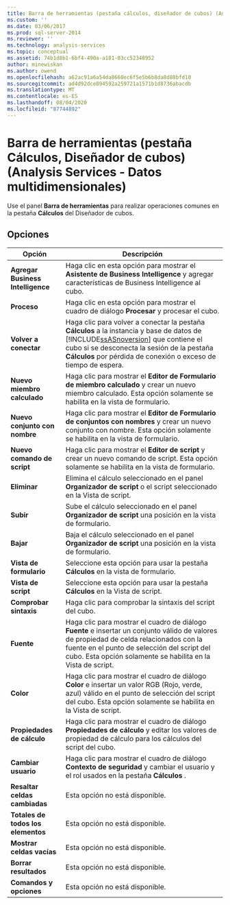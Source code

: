 ```yaml
---
title: Barra de herramientas (pestaña cálculos, diseñador de cubos) (Analysis Services-datos multidimensionales) | Microsoft Docs
ms.custom: ''
ms.date: 03/06/2017
ms.prod: sql-server-2014
ms.reviewer: ''
ms.technology: analysis-services
ms.topic: conceptual
ms.assetid: 74b1d8b1-6bf4-490a-a181-03cc52348952
author: minewiskan
ms.author: owend
ms.openlocfilehash: a62ac91a6a54da8660ec6f5e5b6b8da8d88bfd10
ms.sourcegitcommit: ad4d92dce894592a259721a1571b1d8736abacdb
ms.translationtype: MT
ms.contentlocale: es-ES
ms.lasthandoff: 08/04/2020
ms.locfileid: "87744892"
---
```

# <a name="toolbar-calculations-tab-cube-designer-analysis-services---multidimensional-data"></a>Barra de herramientas (pestaña Cálculos, Diseñador de cubos) (Analysis Services - Datos multidimensionales)
  Use el panel **Barra de herramientas** para realizar operaciones comunes en la pestaña **Cálculos** del Diseñador de cubos.  
  
## <a name="options"></a>Opciones  
  
|Opción|Descripción|  
|------------|-----------------|  
|**Agregar Business Intelligence**|Haga clic en esta opción para mostrar el **Asistente de Business Intelligence** y agregar características de Business Intelligence al cubo.|  
|**Proceso**|Haga clic en esta opción para mostrar el cuadro de diálogo **Procesar** y procesar el cubo.|  
|**Volver a conectar**|Haga clic para volver a conectar la pestaña **Cálculos** a la instancia y base de datos de [!INCLUDE[ssASnoversion](../includes/ssasnoversion-md.md)] que contiene el cubo si se desconecta la sesión de la pestaña **Cálculos** por pérdida de conexión o exceso de tiempo de espera.|  
|**Nuevo miembro calculado**|Haga clic para mostrar el **Editor de Formulario de miembro calculado** y crear un nuevo miembro calculado. Esta opción solamente se habilita en la vista de formulario.|  
|**Nuevo conjunto con nombre**|Haga clic para mostrar el **Editor de Formulario de conjuntos con nombres** y crear un nuevo conjunto con nombre. Esta opción solamente se habilita en la vista de formulario.|  
|**Nuevo comando de script**|Haga clic para mostrar el **Editor de script** y crear un nuevo comando de script. Esta opción solamente se habilita en la vista de formulario.|  
|**Eliminar**|Elimina el cálculo seleccionado en el panel **Organizador de script** o el script seleccionado en la Vista de script.|  
|**Subir**|Sube el cálculo seleccionado en el panel **Organizador de script** una posición en la vista de formulario.|  
|**Bajar**|Baja el cálculo seleccionado en el panel **Organizador de script** una posición en la vista de formulario.|  
|**Vista de formulario**|Seleccione esta opción para usar la pestaña **Cálculos** en la vista de formulario.|  
|**Vista de script**|Seleccione esta opción para usar la pestaña **Cálculos** en la Vista de script.|  
|**Comprobar sintaxis**|Haga clic para comprobar la sintaxis del script del cubo.|  
|**Fuente**|Haga clic para mostrar el cuadro de diálogo **Fuente** e insertar un conjunto válido de valores de propiedad de celda relacionados con la fuente en el punto de selección del script del cubo. Esta opción solamente se habilita en la Vista de script.|  
|**Color**|Haga clic para mostrar el cuadro de diálogo **Color** e insertar un valor RGB (Rojo, verde, azul) válido en el punto de selección del script del cubo. Esta opción solamente se habilita en la Vista de script.|  
|**Propiedades de cálculo**|Haga clic para mostrar el cuadro de diálogo **Propiedades de cálculo** y editar los valores de propiedad de cálculo para los cálculos del script del cubo.|  
|**Cambiar usuario**|Haga clic para mostrar el cuadro de diálogo **Contexto de seguridad** y cambiar el usuario y el rol usados en la pestaña **Cálculos** .|  
|**Resaltar celdas cambiadas**|Esta opción no está disponible.|  
|**Totales de todos los elementos**|Esta opción no está disponible.|  
|**Mostrar celdas vacías**|Esta opción no está disponible.|  
|**Borrar resultados**|Esta opción no está disponible.|  
|**Comandos y opciones**|Esta opción no está disponible.|  
  
  
